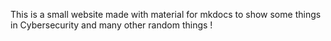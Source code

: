 This is a small website made with material for mkdocs to show some things in Cybersecurity and many other random things !
